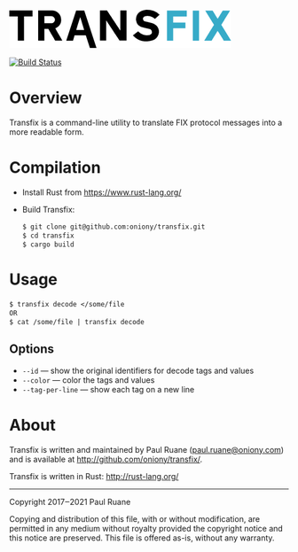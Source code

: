 ![TRANSFIX](https://raw.githubusercontent.com/oniony/transfix/master/graphics/transfix.png)

[![Build Status](https://travis-ci.org/oniony/transfix.svg?branch=master)](https://travis-ci.org/oniony/transfix)

# Overview

Transfix is a command-line utility to translate FIX protocol
messages into a more readable form.

# Compilation

* Install Rust from <https://www.rust-lang.org/>
* Build Transfix:

      $ git clone git@github.com:oniony/transfix.git
      $ cd transfix
      $ cargo build
    
# Usage

    $ transfix decode </some/file
    OR
    $ cat /some/file | transfix decode

## Options

* `--id` ― show the original identifiers for decode tags and values
* `--color` ― color the tags and values
* `--tag-per-line` ― show each tag on a new line

# About

Transfix is written and maintained by Paul Ruane (<paul.ruane@oniony.com>) and is available at <http://github.com/oniony/transfix/>.

Transfix is written in Rust: <http://rust-lang.org/>

- - -

Copyright 2017‒2021 Paul Ruane

Copying and distribution of this file, with or without modification,
are permitted in any medium without royalty provided the copyright
notice and this notice are preserved.  This file is offered as-is,
without any warranty.
